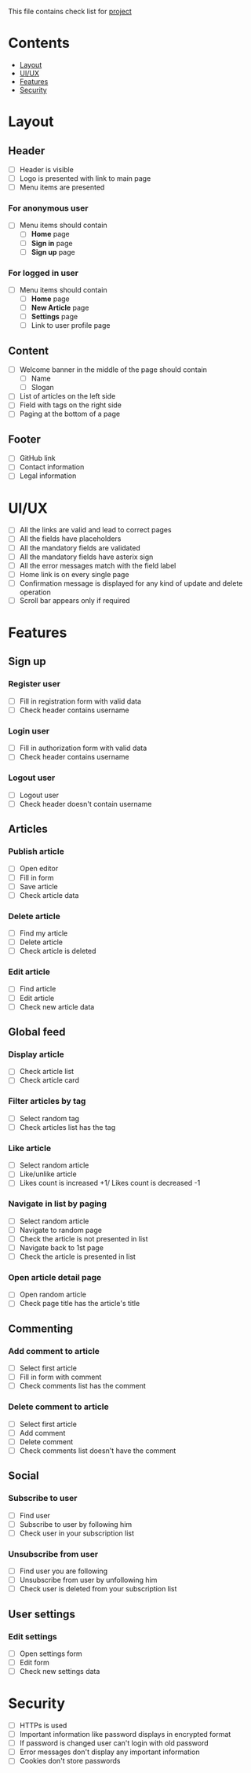 This file contains check list for [project](https://demo.realworld.io/)  

# Contents

- [Layout](#layout)    
- [UI/UX](#uiux)       
- [Features](#features)   
- [Security](#security)  

# Layout         
 
## Header       
 
- [ ] Header is visible    
- [ ] Logo is presented with link to main page    
- [ ] Menu items are presented      

### For anonymous user               
- [ ] Menu items should contain          
    - [ ] **Home** page        
    - [ ] **Sign in** page          
    - [ ] **Sign up** page    

### For logged in user    
- [ ] Menu items should contain            
    - [ ] **Home** page            
    - [ ] **New Article** page              
    - [ ] **Settings** page      
    - [ ] Link to user profile page            	  
	
## Content          

- [ ] Welcome banner in the middle of the page should contain               
    - [ ] Name        
    - [ ] Slogan           
- [ ] List of articles on the left side  
- [ ] Field with tags on the right side              
- [ ] Paging at the bottom of a page    
  
## Footer   
  
- [ ] GitHub link      
- [ ] Contact information    
- [ ] Legal information  

# UI/UX      

- [ ] All the links are valid and lead to correct pages    
- [ ] All the fields have placeholders        
- [ ] All the mandatory fields are validated      
- [ ] All the mandatory fields have asterix sign    
- [ ] All the error messages match with the field label    
- [ ] Home link is on every single page    
- [ ] Confirmation message is displayed for any kind of update and delete operation    
- [ ] Scroll bar appears only if required                             

# Features  

## Sign up      
  
### Register user    
  
- [ ] Fill in registration form with valid data    
- [ ] Check header contains username        
    
### Login user    
    
- [ ] Fill in authorization form with valid data    
- [ ] Check header contains username    
  
### Logout user    
  
- [ ] Logout user         
- [ ] Check header doesn't contain username    
           
## Articles    

### Publish article    
    
- [ ] Open editor      
- [ ] Fill in form      
- [ ] Save article      
- [ ] Check article data    
  
### Delete article    
  
- [ ] Find my article      
- [ ] Delete article      
- [ ] Check article is deleted    
  	
### Edit article  
    
- [ ] Find article      
- [ ] Edit article      
- [ ] Check new article data    
    
## Global feed  

### Display article  

- [ ] Check article list  
- [ ] Check article card  

### Filter articles by tag      
      
- [ ] Select random tag    
- [ ] Check articles list has the tag    

### Like article      
  
- [ ] Select random article       
- [ ] Like/unlike article      
- [ ] Likes count is increased +1/ Likes count is decreased -1  

### Navigate in list by paging  

- [ ] Select random article  
- [ ] Navigate to random page  
- [ ] Check the article is not presented in list  
- [ ] Navigate back to 1st page  
- [ ] Check the article is presented in list       

### Open article detail page  

- [ ] Open random article  
- [ ] Check page title has the article's title    

## Commenting    
 
### Add comment to article    
  
- [ ] Select first article        
- [ ] Fill in form with comment      
- [ ] Check comments list has the comment     
  	
### Delete comment to article    
  
- [ ] Select first article  
- [ ] Add comment         
- [ ] Delete comment      
- [ ] Check comments list doesn't have the comment    

## Social    

### Subscribe to user    

- [ ] Find user    
- [ ] Subscribe to user by following him    
- [ ] Check user in your subscription list  

### Unsubscribe from user    

- [ ] Find user you are following    
- [ ] Unsubscribe from user by unfollowing him    
- [ ] Check user is deleted from your subscription list    

## User settings    

### Edit settings    

- [ ] Open settings form      
- [ ] Edit form    
- [ ] Check new settings data    

# Security    

- [ ] HTTPs is used    
- [ ] Important information like password displays in encrypted format    
- [ ] If password is changed user can't login with old password    
- [ ] Error messages don't display any important information    
- [ ] Cookies don't store passwords      